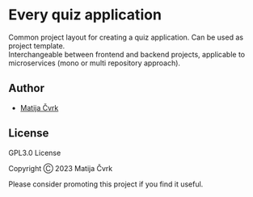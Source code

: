 # Every quiz application

Common project layout for creating a quiz application. Can be used as project template.\
Interchangeable between frontend and backend projects, applicable to microservices (mono or multi repository approach).

## Author

- [Matija Čvrk](https://www.linkedin.com/in/consultant-matija-cvrk-1388b3101/)

## License

GPL3.0 License

Copyright Ⓒ  2023 Matija Čvrk

Please consider promoting this project if you find it useful.
